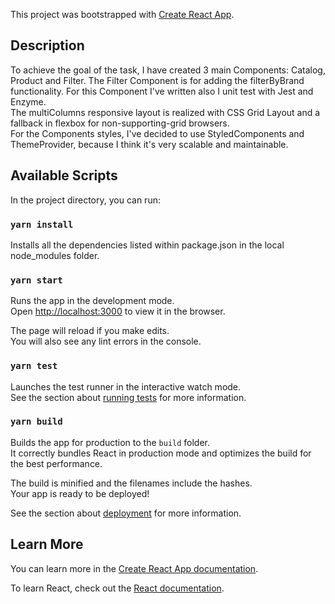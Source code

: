 This project was bootstrapped with [Create React App](https://github.com/facebook/create-react-app).

## Description

To achieve the goal of the task, I have created 3 main Components: Catalog, Product and Filter.
The Filter Component is for adding the filterByBrand functionality. For this Component I've written also I unit test with Jest and Enzyme.<br>
The multiColumns responsive layout is realized with CSS Grid Layout and a fallback in flexbox for non-supporting-grid browsers.<br>
For the Components styles, I've decided to use StyledComponents and ThemeProvider, because I think it's very scalable and maintainable.

## Available Scripts

In the project directory, you can run:

### `yarn install`

Installs all the dependencies listed within package.json in the local node_modules folder.

### `yarn start`

Runs the app in the development mode.<br>
Open [http://localhost:3000](http://localhost:3000) to view it in the browser.

The page will reload if you make edits.<br>
You will also see any lint errors in the console.

### `yarn test`

Launches the test runner in the interactive watch mode.<br>
See the section about [running tests](https://facebook.github.io/create-react-app/docs/running-tests) for more information.

### `yarn build`

Builds the app for production to the `build` folder.<br>
It correctly bundles React in production mode and optimizes the build for the best performance.

The build is minified and the filenames include the hashes.<br>
Your app is ready to be deployed!

See the section about [deployment](https://facebook.github.io/create-react-app/docs/deployment) for more information.

## Learn More

You can learn more in the [Create React App documentation](https://facebook.github.io/create-react-app/docs/getting-started).

To learn React, check out the [React documentation](https://reactjs.org/).
